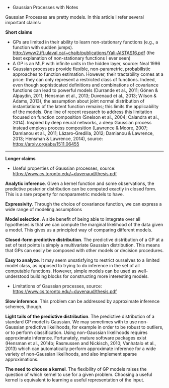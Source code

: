 - Gaussian Processes with Notes

Gaussian Processes are pretty models. In this article I refer several important claims:

**Short claims**
- GPs are limited in their ability to learn non-stationary functions (e.g., a function with sudden jumps). http://www2.ift.ulaval.ca/~chaib/publications/Yali-AISTAS16.pdf (the best explanation of non-stationary functions I ever seen) 
- A GP is an MLP with infinite units in the hidden layer, source: Neal 1996
- Gaussian processes provide flexible, non-parametric, probabilistic approaches to function estimation. However, their tractability comes at a price: they can only represent a restricted class of
functions. Indeed, even though sophisticated definitions and combinations of covariance functions can lead to powerful models (Durrande et al., 2011; Gönen & Alpaydin, 2011; Hensman et al.,
2013; Duvenaud et al., 2013; Wilson & Adams, 2013), the assumption about joint normal distribution of instantiations of the latent function remains; this limits the applicability of the models. One
line of recent research to address this limitation focused on function composition (Snelson et al., 2004; Calandra et al., 2014). Inspired by deep neural networks, a deep Gaussian process instead
employs process composition (Lawrence & Moore, 2007; Damianou et al., 2011; Lázaro-Gredilla, 2012; Damianou & Lawrence, 2013; Hensman & Lawrence, 2014), source: https://arxiv.org/abs/1511.06455


-----------------------------------------------------------------------------
**Longer claims**


- Useful properties of Gaussian processes, source: https://www.cs.toronto.edu/~duvenaud/thesis.pdf

**Analytic inference**. Given a kernel function and some observations, the predictive posterior distribution can be computed exactly in closed form. This is a rare property for nonparametric models to have.

**Expressivity**. Through the choice of covariance function, we can express a wide range of modeling assumptions

**Model selection**. A side benefit of being able to integrate over all hypotheses is that we can compute the marginal likelihood of the data given a model. This gives us a principled way of comparing different models.

**Closed-form predictive distribution**. The predictive distribution of a GP at a set of test points is simply a multivariate Gaussian distribution. This means that GPs can easily be composed with other models or decision procedures.

**Easy to analyze**. It may seem unsatisfying to restrict ourselves to a limited model class, as opposed to trying to do inference in the set of all computable functions. However, simple models can be used as well-understood building blocks 
for constructing more interesting models.

- Limitations of Gaussian processes, source: https://www.cs.toronto.edu/~duvenaud/thesis.pdf

**Slow inference**. This problem can be addressed by approximate inference schemes, though.

**Light tails of the predictive distribution**. The predictive distribution of a standard GP model is Gaussian. We may sometimes with to use non-Gaussian predictive likelihoods, for example in order to be robust to outliers, or to perform classification. Using non-Gaussian likelihoods requires approximate inference. Fortunately, mature software packages exist (Hensman et al., 2014b; Rasmussen and Nickisch, 2010; Vanhatalo et al., 2013) which can automatically perform approximate inference for a wide variety of non-Gaussian likelihoods, and also implement sparse approximations.

**The need to choose a kernel**. The flexibility of GP models raises the question of which kernel to use for a given problem. Choosing a useful kernel is equivalent to learning a useful representation of the input.
